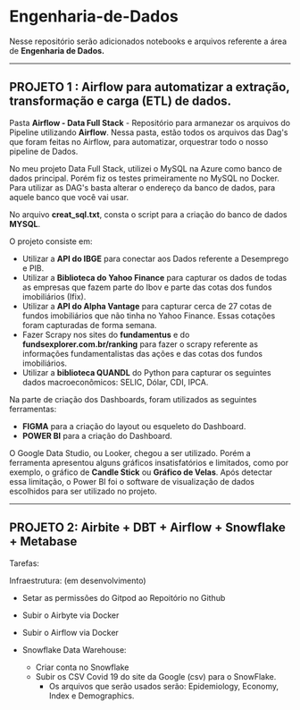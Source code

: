# Engenharia-de-Dados

Nesse repositório serão adicionados notebooks e arquivos referente a área de **Engenharia de Dados.**

---------------------------------------------------------------------------------------------
## PROJETO 1 : Airflow para automatizar a extração, transformação e carga (ETL) de dados. 

Pasta **Airflow - Data Full Stack** -  Repositório para armanezar os arquivos do Pipeline utilizando **Airflow**. Nessa pasta, estão todos os arquivos das Dag's que foram feitas no Airflow, para automatizar, orquestrar todo o nosso pipeline de Dados. 

No meu projeto Data Full Stack, utilizei o MySQL na Azure como banco de dados principal. Porém fiz os testes primeiramente no MySQL no Docker. Para utilizar as DAG's basta alterar o endereço da banco de dados, para aquele banco que você vai usar. 

No arquivo **creat_sql.txt**, consta o script para a criação do banco de dados **MYSQL**.

O projeto consiste em: 

 - Utilizar a **API do IBGE** para conectar aos Dados referente a Desemprego e PIB. 
 - Utilizar a **Biblioteca do Yahoo Finance** para capturar os dados de todas as empresas que fazem parte do Ibov e parte das cotas dos fundos imobiliários (Ifix). 
 - Utilizar a **API do Alpha Vantage** para capturar cerca de 27 cotas de fundos imobiliários que não tinha no Yahoo Finance. Essas cotações foram capturadas de forma semana. 
 - Fazer Scrapy nos sites do **fundamentus** e do **fundsexplorer.com.br/ranking** para fazer o scrapy referente as informações fundamentalistas das ações e das cotas dos fundos imobiliários. 
 - Utilizar a **biblioteca QUANDL** do Python para capturar os seguintes dados macroeconômicos: SELIC, Dólar, CDI, IPCA. 

Na parte de criação dos Dashboards, foram utilizados as seguintes ferramentas: 
- **FIGMA** para a criação do layout ou esqueleto do Dashboard. 
- **POWER BI** para a criação do Dashboard. 

O Google Data Studio, ou Looker, chegou a ser utilizado. Porém a ferramenta apresentou alguns gráficos insatisfatórios e limitados, como por exemplo, o gráfico de **Candle Stick** ou **Gráfico de Velas**. Após detectar essa limitação, o Power BI foi o software de visualização de dados escolhidos para ser utilizado no projeto. 

 --------------------------------------------------------------------------------------------

 ## PROJETO 2: Airbite + DBT + Airflow + Snowflake + Metabase

 Tarefas:
 
 Infraestrutura: (em desenvolvimento)

 - Setar as permissões do Gitpod ao Repoitório no Github

 - Subir o Airbyte via Docker

 - Subir o Airflow via Docker

 - Snowflake Data Warehouse:
    - Criar conta no Snowflake
    - Subir os CSV Covid 19 do site da Google (csv) para o SnowFlake. 
      - Os arquivos que serão usados serão: Epidemiology, Economy, Index e Demographics. 
